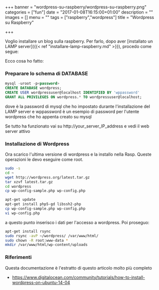 +++
banner = "wordpress-su-raspberry/wordpress-su-raspberry.png"
categories = ["fun"]
date = "2017-01-08T16:15:00+01:00"
description = ""
images = []
menu = ""
tags = ["raspberry","wordpress"]
title = "Wordpress su Raspberry"

+++

Voglio installare un blog sulla raspberry.
Per farlo, dopo aver [installato un LAMP server]({{< ref "installare-lamp-raspberry.md" >}}), procedo come segue:

<!--more-->

Ecco cosa ho fatto:

### Preparare lo schema di DATABASE

```sql
mysql -uroot -p<password>
CREATE DATABASE wordpress;
CREATE USER wordpressuser@localhost IDENTIFIED BY 'wppassword'
GRANT ALL PRIVILEGES ON wordpress.* TO wordpressuser@localhost;
```

dove <password> è la password di mysql che ho impostato durante l'installazione del LAMP server e wppassword è un esempio
di password per l'utente wordpress che ho appenta creato su mysql

Se tutto ha funzionato vai su http://your_server_IP_address e vedi il web server attivo

### Installazione di Wordpress

Ora scarico l'ultima versione di wordpress e la installo nella Rasp.
Queste operazioni le devo eseguire come root.

```bash
sudo -s
cd ~
wget http://wordpress.org/latest.tar.gz
tar xzvf latest.tar.gz
cd wordpress
cp wp-config-sample.php wp-config.php

apt-get update
apt-get install php5-gd libssh2-php
cp wp-config-sample.php wp-config.php
vi wp-config.php
```

a questo punto inserisco i dati per l'accesso a wordpress. Poi proseguo:

```bash
apt-get install rsync
sudo rsync -avP ~/wordpress/ /var/www/html/
sudo chown -R root:www-data *
mkdir /var/www/html/wp-content/uploads
```

### Riferimenti

Questa documentazione è l'estratto di questo articolo molto più completo

* https://www.digitalocean.com/community/tutorials/how-to-install-wordpress-on-ubuntu-14-04
